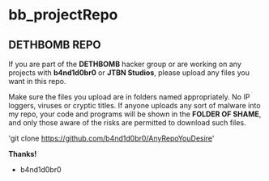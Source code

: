 # bb_projectRepo
## DETHBOMB REPO

If you are part of the **DETHBOMB** hacker group or are working on any projects with **b4nd1d0br0** or **JTBN Studios**, please upload any files you want in this repo.

Make sure the files you upload are in folders named appropriately. No IP loggers, viruses or cryptic titles. If anyone uploads any sort of malware into my repo, your code and programs will be shown in the __FOLDER OF SHAME__, and only those aware of the risks are permitted to download such files.

'git clone https://github.com/b4nd1d0br0/AnyRepoYouDesire'

__Thanks!__

- b4nd1d0br0
